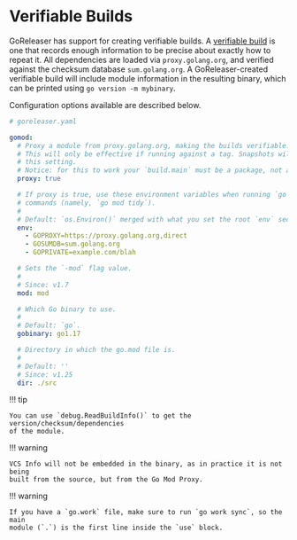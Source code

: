 # Verifiable Builds

GoReleaser has support for creating verifiable builds. A [verifiable build][vgo]
is one that records enough information to be precise about exactly how to repeat
it. All dependencies are loaded via `proxy.golang.org`, and verified against the
checksum database `sum.golang.org`. A GoReleaser-created verifiable build will
include module information in the resulting binary, which can be printed using
`go version -m mybinary`.

Configuration options available are described below.

```yaml
# goreleaser.yaml

gomod:
  # Proxy a module from proxy.golang.org, making the builds verifiable.
  # This will only be effective if running against a tag. Snapshots will ignore
  # this setting.
  # Notice: for this to work your `build.main` must be a package, not a `.go` file.
  proxy: true

  # If proxy is true, use these environment variables when running `go mod`
  # commands (namely, `go mod tidy`).
  #
  # Default: `os.Environ()` merged with what you set the root `env` section.
  env:
    - GOPROXY=https://proxy.golang.org,direct
    - GOSUMDB=sum.golang.org
    - GOPRIVATE=example.com/blah

  # Sets the `-mod` flag value.
  #
  # Since: v1.7
  mod: mod

  # Which Go binary to use.
  #
  # Default: `go`.
  gobinary: go1.17

  # Directory in which the go.mod file is.
  #
  # Default: ''
  # Since: v1.25
  dir: ./src
```

!!! tip

    You can use `debug.ReadBuildInfo()` to get the version/checksum/dependencies
    of the module.

!!! warning

    VCS Info will not be embedded in the binary, as in practice it is not being
    built from the source, but from the Go Mod Proxy.

!!! warning

    If you have a `go.work` file, make sure to run `go work sync`, so the main
    module (`.`) is the first line inside the `use` block.

[vgo]: https://research.swtch.com/vgo-repro
